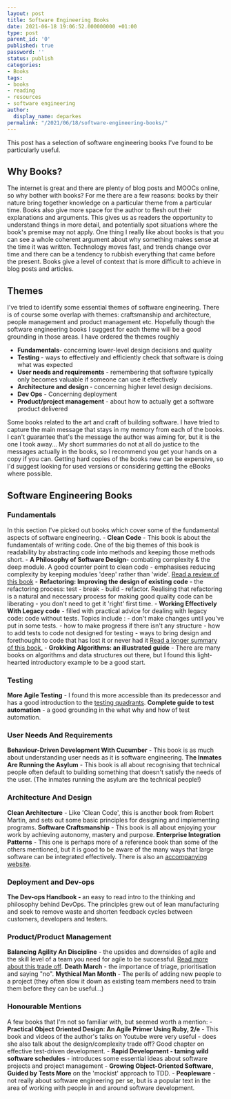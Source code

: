 ```yaml
---
layout: post
title: Software Engineering Books
date: 2021-06-18 19:06:52.000000000 +01:00
type: post
parent_id: '0'
published: true
password: ''
status: publish
categories:
- Books
tags:
- books
- reading
- resources
- software engineering
author:
  display_name: deparkes
permalink: "/2021/06/18/software-engineering-books/"
---
```

This post has a selection of software engineering books I've found to be particularly useful.
<h2>Why Books?</h2>
The internet is great and there are plenty of blog posts and MOOCs online, so why bother with books? For me there are a few reasons: books by their nature bring together knowledge on a particular theme from a particular time. Books also give more space for the author to flesh out their explanations and arguments. This gives us as readers the opportunity to understand things in more detail, and potentially spot situations where the book's premise may not apply.
One thing I really like about books is that you can see a whole coherent argument about why something makes sense at the time it was written. Technology moves fast, and trends change over time and there can be a tendency to rubbish everything that came before the present. Books give a level of context that is more difficult to achieve in blog posts and articles.
<h2>Themes</h2>
I've tried to identify some essential themes of software engineering. There is of course some overlap with themes: craftsmanship and architecture, people management and product management etc. Hopefully though the software engineering books I suggest for each theme will be a good grounding in those areas. I have ordered the themes roughly
<ul>
<li>
<strong>Fundamentals</strong>- concerning lower-level design decisions and quality</li>
<li>
<strong>Testing </strong>- ways to effectively and efficiently check that software is doing what was expected</li>
<li>
<strong>User needs and requirements</strong> - remembering that software typically only becomes valuable if someone can use it effectively</li>
<li>
<strong>Architecture and design </strong>- concerning higher level design decisions.</li>
<li>
<strong>Dev Ops</strong> - Concerning deployment</li>
<li>
<strong>Product/project management</strong> - about how to actually get a software product delivered</li>
</ul>
Some books related to the art and craft of building software. I have tried to capture the main message that stays in my memory from each of the books. I can't guarantee that's the message the author was aiming for, but it is the one I took away...
My short summaries do not at all do justice to the messages actually in the books, so I recommend you get your hands on a copy if you can. Getting hard copies of the books new can be expensive, so I'd suggest looking for used versions or considering getting the eBooks where possible.
<h2>Software Engineering Books</h2>
<h3>Fundamentals</h3>
In this section I've picked out books which cover some of the fundamental aspects of software engineering.
- <strong>Clean Code</strong> - This book is about the fundamentals of writing code. One of the big themes of this book is readability by abstracting code into methods and keeping those methods short.
- <strong>A Philosophy of Software Design</strong>- combating complexity &amp; the deep module. A good counter point to clean code - emphasises reducing complexity by keeping modules 'deep' rather than 'wide'. <a href="https://blog.pragmaticengineer.com/a-philosophy-of-software-design-review/">Read a review of this book</a>
- <strong>Refactoring: Improving the design of existing code</strong> - the refactoring process: test - break - build - refactor. Realising that refactoring is a natural and necessary process for making good quality code can be liberating - you don't need to get it 'right' first time.
- <strong>Working Effectively With Legacy code</strong> - filled with practical advice for dealing with legacy code: code without tests. Topics include :
  - don't make changes until you've put in some tests.
  - how to make progress if there isn't any structure
  - how to add tests to code not designed for testing
  - ways to bring design and forethought to code that has lost it or never had it
<a href="https://softwareengineering.stackexchange.com/questions/122014/what-are-the-key-points-of-working-effectively-with-legacy-code">Read a longer summary of this book.</a>
- <strong>Grokking Algorithms: an illustrated guide</strong> - There are many books on algorithms and data structures out there, but I found this light-hearted introductory example to be a good start.
<h3>Testing</h3>
<strong>More Agile Testing</strong> - I found this more accessible than its predecessor and has a good introduction to the <a href="https://lisacrispin.com/2011/11/08/using-the-agile-testing-quadrants/">testing quadrants</a>.
<strong>Complete guide to test automation</strong> - a good grounding in the what why and how of test automation.
<h3>User Needs And Requirements</h3>
<strong>Behaviour-Driven Development With Cucumber</strong> - This book is as much about understanding user needs as it is software engineering.
<strong>The Inmates Are Running the Asylum</strong> - This book is all about recognising that technical people often default to building something that doesn't satisfy the needs of the user. (The inmates running the asylum are the technical people!)
<h3>Architecture And Design</h3>
<strong>Clean Architecture</strong> - Like 'Clean Code', this is another book from Robert Martin, and sets out some basic principles for designing and implementing programs.
<strong>Software Craftsmanship</strong> - This book is all about enjoying your work by achieving autonomy, mastery and purpose.
<strong>Enterprise Integration Patterns</strong> - This one is perhaps more of a reference book than some of the others mentioned, but it is good to be aware of the many ways that large software can be integrated effectively. There is also an <a href="https://www.enterpriseintegrationpatterns.com/patterns/messaging/">accompanying website</a>.
<h3>Deployment and Dev-ops</h3>
<strong>The Dev-ops Handbook - </strong>an easy to read intro to the thinking and philosophy behind DevOps. The principles grew out of lean manufacturing and seek to remove waste and shorten feedback cycles between customers, developers and testers.
<h3>Product/Product Management</h3>
<strong>Balancing Agility An Discipline</strong> - the upsides and downsides of agile and the skill level of a team you need for agile to be successful. <a href="{{site.baseurl}}/2019/03/02/agile-teams-need-more-experience/">Read more about this trade off</a>.
<strong>Death March</strong> - the importance of triage, prioritisation and saying "no".
<strong>Mythical Man Month</strong> - The perils of adding new people to a project (they often slow it down as existing team members need to train them before they can be useful...)
<h3>Honourable Mentions</h3>
A few books that I'm not so familiar with, but seemed worth a mention:
- <strong>Practical Object Oriented Design: An Agile Primer Using Ruby, 2/e</strong> - This book and videos of the author's talks on Youtube were very useful - does she also talk about the design/complexity trade off? Good chapter on effective test-driven development.
- <strong>Rapid Development - taming wild software schedules</strong> - introduces some essential ideas about software projects and project management
- <strong>Growing Object-Oriented Software, Guided by Tests More</strong> on the 'mockist' approach to TDD.
- <strong>Peopleware</strong> - not really about software engineering per se, but is a popular text in the area of working with people in and around software development.

